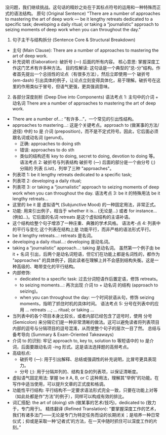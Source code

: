 没问题，我们继续挑战。这句话的精妙之处在于其标点符号的运用和一种特殊而正式的语法结构。
原句 (Original Sentence)
"There are a number of approaches to mastering the art of deep work — be it lengthy retreats dedicated to a specific task; developing a daily ritual; or taking a “journalistic” approach to seizing moments of deep work when you can throughout the day."
1. 句子主干与结构拆分 (Sentence Core & Structural Breakdown)
 * 主句 (Main Clause): There are a number of approaches to mastering the art of deep work.
 * 补充说明 (Elaboration): 破折号 (—) 后面的所有内容。
核心意思: 掌握深度工作这门艺术有许多种方法。
目的性解读: 这句话是一个典型的“总-分”结构。作者首先提出一个总括性的论点（有很多方法），然后立即使用一个 破折号 (em-dash) 引出具体的例子，让论点立刻变得具体化，易于理解。破折号在这里的作用类似于冒号，但语气更强，更具强调意味。
2. 各部分深度剖析 (Deep Dive into Components)
语法考点 1: 主句中的介词 + 动名词
There are a number of approaches to mastering the art of deep work.
 * There are a number of...: “有许多...”，一个常见的引出性结构。
 * approaches to mastering...: 这是个关键考点。approach to (做某事的方法/途径) 中的 to 是 介词 (preposition)，而不是不定式符号。因此，它后面必须跟名词或动名词 (gerund)。
   * 正确: approaches to doing sth
   * 错误: approaches to do sth
   * 类似的结构还有 key to doing, secret to doing, devotion to doing 等。
语法考点 2: 破折号与列表结构
破折号 (—) 后面的部分是一个由分号 (;) 分隔的 列表 (List)，列举了三种 "approaches"。
 * 列表项 1: be it lengthy retreats dedicated to a specific task;
 * 列表项 2: developing a daily ritual;
 * 列表项 3: or taking a “journalistic” approach to seizing moments of deep work when you can throughout the day.
语法考点 3: be it 的特殊用法
be it lengthy retreats...
 * 这里的 be it 是 虚拟语气 (Subjunctive Mood) 的一种固定用法，非常正式。
 * 功能: 用来引出例子，相当于 whether it is... (无论是...) 或者 for instance... (例如...)。它后面的名词 retreats 是这个虚拟结构的主语补语。
 * 这个结构给整个句子增添了一种庄重、典雅的学术风格。
语法考-点 4: 列表中的平行与变化
这个列表在结构上是 功能平行，而非严格的语法形式平行。
 * be it lengthy retreats...: retreats 是名词。
 * developing a daily ritual...: developing 是动名词。
 * taking a “journalistic” approach...: taking 是动名词。
虽然第一个例子由 be it + 名词 引出，后两个是动名词短语，但它们在功能上都是名词性的，都作为 "approaches" 的具体例子，因此读者在理解上并不会感到结构失衡。这是一种高级的、略带变化的平行结构。
 * 内部修饰:
   * dedicated to a specific task: 过去分词短语作后置定语，修饰 retreats。
   * to seizing moments...: 再次出现 介词 to + 动名词 的结构 (approach to seizing)。
   * when you can throughout the day: 一个时间状语从句，修饰 seizing moments，指明了抓住时机的具体时间。
语法考点 5: 分号在列表中的应用
... retreats ...; ... ritual; or taking ...
 * 当列表中的各个项目本身比较长，或者内部已经包含了逗号时，使用 分号 (Semicolon) 来分隔它们是一种非常清晰的做法。这可以避免读者将列表项目内部的逗号与分隔项目的逗号混淆，从而使整个句子的层次一目了然。
总结与备考导向 (Summary & Exam-Oriented Takeaways)
 * 介词 to 的识别: 牢记 approach to, key to, solution to 等短语中的 to 是介词，后面要跟动名词 -ing 形式。这是语法选择题的高频考点。
 * 高级标点:
   * 破折号 (—): 用于引出解释、总结或强调性的补充说明，比冒号更具表现力。
   * 分号 (;): 用于分隔并列的、结构复杂的列表项，以保证清晰度。
 * 虚拟语气固定用法: 掌握 be it A, B, or C 这种用法，理解其“举例”的功能。在写作中适当使用，可以提升文章的正式度和格调。
 * 功能性平行结构: 平行结构不一定要求语法形式完全一致，只要在功能上对等（如此处都是作“方法”的例子），同样可以构成有效的排比。
 * 词汇搭配: the art of (doing) sth (做某事的艺术/技巧)，dedicated to (致力于，专门用于)。
精炼翻译 (Refined Translation):
“要掌握深度工作的艺术，我们有诸多法门——无论是专门为特定任务而设的长期闭关；是培养一种日常仪式；抑或是采取一种‘记者式’的方法，在一天中随时抓住可以深度工作的片刻。”